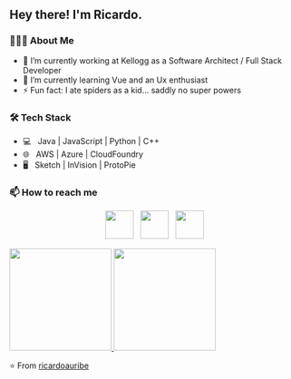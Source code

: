 <h2> Hey there! I'm Ricardo.</h2>
<h3> 👨🏻‍💻 About Me </h3>

- 🔭 I’m currently working at Kellogg as a Software Architect / Full Stack Developer
- 🌱 I’m currently learning Vue and an Ux enthusiast
- ⚡ Fun fact: I ate spiders as a kid... saddly no super powers

<h3>🛠 Tech Stack</h3>

- 💻 &nbsp; Java | JavaScript | Python | C++  
- 🌐 &nbsp; AWS | Azure | CloudFoundry 
- 🖥 &nbsp; Sketch | InVision | ProtoPie

<h3> 📫 How to reach me </h3>

<p align="center">
&nbsp; <a href="https://twitter.com/ricardouribe" target="_blank" rel="noopener noreferrer"><img src="https://img.icons8.com/plasticine/100/000000/twitter.png" width="50" /></a> 
&nbsp; <a href="https://www.linkedin.com/in/ricardouribeleal" target="_blank" rel="noopener noreferrer"><img src="https://img.icons8.com/plasticine/100/000000/linkedin.png" width="50" /></a>
&nbsp; <a href="mailto:ricardoauribe@hotmail.com" target="_blank" rel="noopener noreferrer"><img src="https://img.icons8.com/plasticine/100/000000/gmail.png"  width="50" /></a>
</p>
<a href="https://github.com/ricardoauribe">
  <img height="180em" src="https://github-readme-stats.vercel.app/api?username=ricardoauribe&include_all_commits=true&count_private=true&theme=buefy&show_icons=true" />
  <img height="180em" src="https://github-readme-stats.vercel.app/api/top-langs/?username=ricardoauribe&theme=buefy&layout=compact" />
</a>
</br>

⭐️ From [ricardoauribe](https://github.com/ricardoauribe)

<!--
**ricardoauribe/ricardoauribe** is a ✨ _special_ ✨ repository because its `README.md` (this file) appears on your GitHub profile.

Here are some ideas to get you started:

- 🔭 I’m currently working at Kellogg as a Software Architech / Full Stack Developer
- 🌱 I’m currently learning Vue and an Ux enthusiast
- 👯 I’m looking to collaborate on ...
- 🤔 I’m looking for help with ...
- 💬 Ask me about ...
- 📫 How to reach me: ...
- 😄 Pronouns: ...
- ⚡ Fun fact: ...
-->
